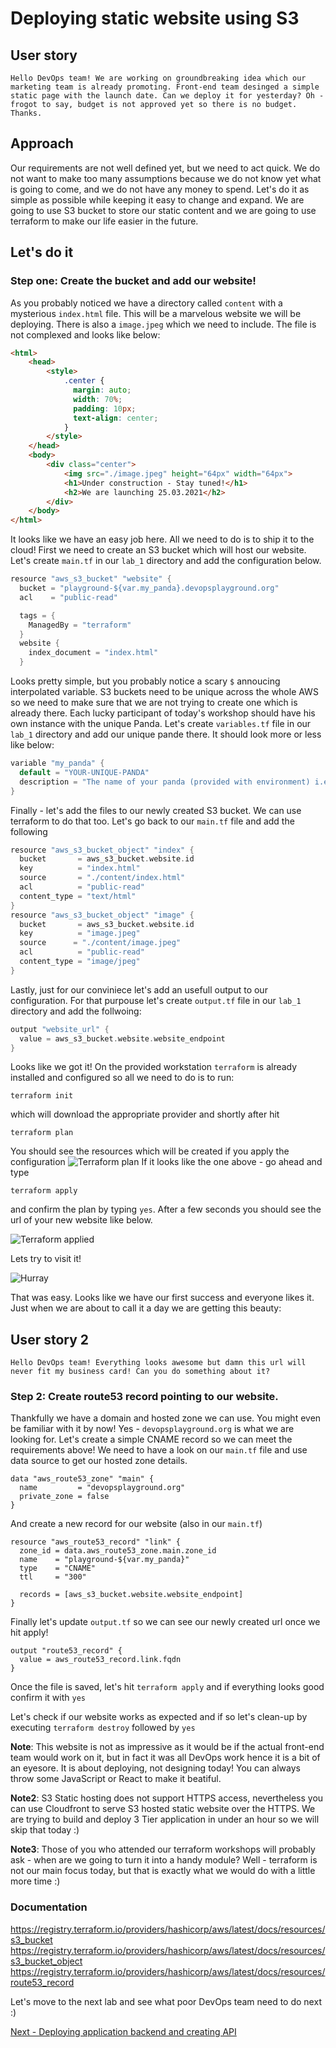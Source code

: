 # Deploying static website using S3
## User story
```
Hello DevOps team! We are working on groundbreaking idea which our marketing team is already promoting. Front-end team desinged a simple static page with the launch date. Can we deploy it for yesterday? Oh - frogot to say, budget is not approved yet so there is no budget. Thanks.
```
## Approach
Our requirements are not well defined yet, but we need to act quick. We do not want to make too many assumptions because we do not know yet what is going to come, and we do not have any money to spend. Let's do it as simple as possible while keeping it easy to change and expand.
We are going to use S3 bucket to store our static content and we are going to use terraform to make our life easier in the future.

## Let's do it
### Step one: Create the bucket and add our website!
As you probably noticed we have a directory called `content` with a mysterious `index.html` file. This will be a marvelous website we will be deploying. There is also a `image.jpeg` which we need to include. The file is not complexed and looks like below:
```html
<html>
    <head>
        <style>
            .center {
              margin: auto;
              width: 70%;
              padding: 10px;
              text-align: center;
            }
        </style>
    </head>
    <body>
        <div class="center">
            <img src="./image.jpeg" height="64px" width="64px">
            <h1>Under construction - Stay tuned!</h1>
            <h2>We are launching 25.03.2021</h2>
        </div>
    </body>
</html>
```
It looks like we have an easy job here. All we need to do is to ship it to the cloud!
First we need to create an S3 bucket which will host our website. Let's create `main.tf` in our `lab_1` directory and add the configuration below.
```go
resource "aws_s3_bucket" "website" {
  bucket = "playground-${var.my_panda}.devopsplayground.org"
  acl    = "public-read"

  tags = {
    ManagedBy = "terraform"
  }
  website {
    index_document = "index.html"
  }
```
Looks pretty simple, but you probably notice a scary `$` annoucing interpolated variable. S3 buckets need to be unique across the whole AWS so we need to make sure that we are not trying to create one which is already there. Each lucky participant of today's workshop should have his own instance with the unique Panda. Let's create `variables.tf` file in our `lab_1` directory and add our unique pande there.
It should look more or less like below:
```go
variable "my_panda" {
  default = "YOUR-UNIQUE-PANDA"
  description = "The name of your panda (provided with environment) i.e. happy-panda"
}
```
Finally - let's add the files to our newly created S3 bucket. We can use terraform to do that too. Let's go back to our `main.tf` file and add the following
```go
resource "aws_s3_bucket_object" "index" {
  bucket       = aws_s3_bucket.website.id
  key          = "index.html"
  source       = "./content/index.html"
  acl          = "public-read"
  content_type = "text/html"
}
resource "aws_s3_bucket_object" "image" {
  bucket       = aws_s3_bucket.website.id
  key          = "image.jpeg"
  source      = "./content/image.jpeg"
  acl          = "public-read"
  content_type = "image/jpeg"
}
```
Lastly, just for our conviniece let's add an usefull output to our configuration. For that purpouse let's create `output.tf` file in our `lab_1` directory and add the follwoing:
```go
output "website_url" {
  value = aws_s3_bucket.website.website_endpoint
}
```
Looks like we got it! On the provided workstation `terraform` is already installed and configured so all we need to do is to run:
```
terraform init
```
which will download the appropriate provider and shortly after hit
```
terraform plan
```
You should see the resources which will be created if you apply the configuration
![Terraform plan](./readme-images/lab-1-01.png)
If it looks like the one above - go ahead and type
```
terraform apply
```
and confirm the plan by typing `yes`. After a few seconds you should see the url of your new website like below.

![Terraform applied](./readme-images/lab-1-02.png)

Lets try to visit it!

![Hurray](./readme-images/lab-1-03.png)

That was easy. Looks like we have our first success and everyone likes it. Just when we are about to call it a day we are getting this beauty:

## User story 2
```
Hello DevOps team! Everything looks awesome but damn this url will never fit my business card! Can you do something about it?
```
### Step 2: Create route53 record pointing to our website.
Thankfully we have a domain and hosted zone we can use. You might even be familiar with it by now! Yes - `devopsplayground.org` is what we are looking for. Let's create a simple CNAME record so we can meet the requirements above! We need to have a look on our `main.tf` file and use data source to get our hosted zone details.
```golang
data "aws_route53_zone" "main" {
  name         = "devopsplayground.org"
  private_zone = false
}
```
And create a new record for our website (also in our `main.tf`)
```golang
resource "aws_route53_record" "link" {
  zone_id = data.aws_route53_zone.main.zone_id
  name    = "playground-${var.my_panda}"
  type    = "CNAME"
  ttl     = "300"

  records = [aws_s3_bucket.website.website_endpoint]
}
```
Finally let's update `output.tf` so we can see our newly created url once we hit apply!
```golang
output "route53_record" {
  value = aws_route53_record.link.fqdn
}
```
Once the file is saved, let's hit `terraform apply` and if everything looks good confirm it with `yes`

Let's check if our website works as expected and if so let's clean-up by executing `terraform destroy` followed by `yes`

**Note**: This website is not as impressive as it would be if the actual front-end team would work on it, but in fact it was all DevOps work hence it is a bit of an eyesore. It is about deploying, not designing today! You can always throw some JavaScript or React to make it beatiful.

**Note2**: S3 Static hosting does not support HTTPS access, nevertheless you can use Cloudfront to serve S3 hosted static website over the HTTPS. We are trying to build and deploy 3 Tier application in under an hour so we will skip that today :) 

**Note3**: Those of you who attended our terraform workshops will probably ask - when are we going to turn it into a handy module? Well - terraform is not our main focus today, but that is exactly what we would do with a little more time :)

### Documentation
https://registry.terraform.io/providers/hashicorp/aws/latest/docs/resources/s3_bucket
https://registry.terraform.io/providers/hashicorp/aws/latest/docs/resources/s3_bucket_object
https://registry.terraform.io/providers/hashicorp/aws/latest/docs/resources/route53_record

Let's move to the next lab and see what poor DevOps team need to do next :) 

[Next - Deploying application backend and creating API](../lab_2/README.md)